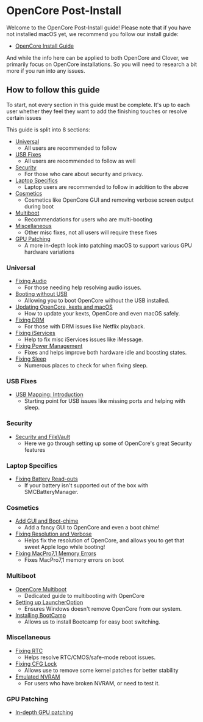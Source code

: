 # OpenCore Post-Install

Welcome to the OpenCore Post-Install guide! Please note that if you have not installed macOS yet, we recommend you follow our install guide:

* [OpenCore Install Guide](https://dortania.github.io/OpenCore-Install-Guide/)

And while the info here can be applied to both OpenCore and Clover, we primarily focus on OpenCore installations. So you will need to research a bit more if you run into any issues.

## How to follow this guide

To start, not every section in this guide must be complete. It's up to each user whether they feel they want to add the finishing touches or resolve certain issues

This guide is split into 8 sections:

* [Universal](#universal)
  * All users are recommended to follow
* [USB Fixes](#usb-fixes)
  * All users are recommended to follow as well
* [Security](#security)
  * For those who care about security and privacy.
* [Laptop Specifics](#laptop-specifics)
  * Laptop users are recommended to follow in addition to the above
* [Cosmetics](#cosmetics)
  * Cosmetics like OpenCore GUI and removing verbose screen output during boot
* [Multiboot](#multiboot)
  * Recommendations for users who are multi-booting
* [Miscellaneous](#miscellaneous)
  * Other misc fixes, not all users will require these fixes
* [GPU Patching](#gpu-patching)
  * A more in-depth look into patching macOS to support various GPU hardware variations

### Universal

* [Fixing Audio](./universal/audio.md)
  * For those needing help resolving audio issues.
* [Booting without USB](./universal/oc2hdd.md)
  * Allowing you to boot OpenCore without the USB installed.
* [Updating OpenCore, kexts and macOS](./universal/update.md)
  * How to update your kexts, OpenCore and even macOS safely.
* [Fixing DRM](./universal/drm.md)
  * For those with DRM issues like Netflix playback.
* [Fixing iServices](./universal/iservices.md)
  * Help to fix misc iServices issues like iMessage.
* [Fixing Power Management](./universal/pm.md)
  * Fixes and helps improve both hardware idle and boosting states.
* [Fixing Sleep](./universal/sleep.md)
  * Numerous places to check for when fixing sleep.

### USB Fixes

* [USB Mapping: Introduction](./usb/README.md)
  * Starting point for USB issues like missing ports and helping with sleep.

### Security

* [Security and FileVault](./universal/security.md)
  * Here we go through setting up some of OpenCore's great Security features

### Laptop Specifics

* [Fixing Battery Read-outs](./laptop-specific/battery.md)
  * If your battery isn't supported out of the box with SMCBatteryManager.

### Cosmetics

* [Add GUI and Boot-chime](./cosmetic/gui.md)
  * Add a fancy GUI to OpenCore and even a boot chime!
* [Fixing Resolution and Verbose](./cosmetic/verbose.md)
  * Helps fix the resolution of OpenCore, and allows you to get that sweet Apple logo while booting!
* [Fixing MacPro7,1 Memory Errors](./universal/memory.md)
  * Fixes MacPro7,1 memory errors on boot

### Multiboot

* [OpenCore Multiboot](https://dortania.github.io/OpenCore-Multiboot/)
  * Dedicated guide to multibooting with OpenCore
* [Setting up LauncherOption](./multiboot/bootstrap.md)
  * Ensures Windows doesn't remove OpenCore from our system.
* [Installing BootCamp](./multiboot/bootcamp.md)
  * Allows us to install Bootcamp for easy boot switching.

### Miscellaneous

* [Fixing RTC](./misc/rtc.md)
  * Helps resolve RTC/CMOS/safe-mode reboot issues.
* [Fixing CFG Lock](./misc/msr-lock.md)
  * Allows use to remove some kernel patches for better stability
* [Emulated NVRAM](./misc/nvram.md)
  * For users who have broken NVRAM, or need to test it.

### GPU Patching

* [In-depth GPU patching](./gpu-patching/README.md)
